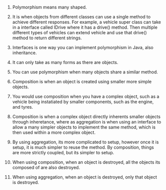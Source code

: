 1. Polymorphism means many shaped.

2. It is when objects from different classes can use a single method to achieve different responses. For example, a vehicle super class can take in a interface called IDrive where it has a drive() method. Then multiple different types of vehicles can extend vehicle and use that drive() method to return different strings.

3. Interfaces is one way you can implement polymorphism in Java, also inheritance.

4. It can only take as many forms as there are objects.

5. You can use polymorphism when many objects share a similar method.

6. Composition is when an object is created using smaller more simple objects.

7. You would use composition when you have a complex object, such as a vehicle being instatiated by smaller components, such as the engine, and tyres.

8. Composition is when a complex object directly inherents smaller objects through inheretance, where as aggregation is when using an interface to allow a many simpler objects to implement the same method, which is then used within a more complex object.

9. By using aggregation, its more complicated to setup, however once it is setup, it is much simpler to reuse the method. By composition, things are more strictly coupled, but its simpler to setup.

10. When using composition, when an object is destroyed, all the objects its composed of are also destroyed.

11. When using aggregation, when an object is destroyed, only that object is destroyed.


